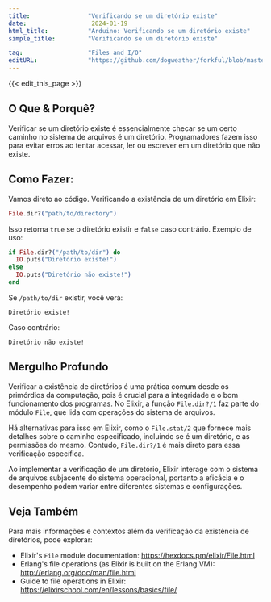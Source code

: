 ```yaml
---
title:                "Verificando se um diretório existe"
date:                  2024-01-19
html_title:           "Arduino: Verificando se um diretório existe"
simple_title:         "Verificando se um diretório existe"

tag:                  "Files and I/O"
editURL:              "https://github.com/dogweather/forkful/blob/master/content/pt/elixir/checking-if-a-directory-exists.md"
---
```


{{< edit_this_page >}}

## O Que & Porquê?
Verificar se um diretório existe é essencialmente checar se um certo caminho no sistema de arquivos é um diretório. Programadores fazem isso para evitar erros ao tentar acessar, ler ou escrever em um diretório que não existe.

## Como Fazer:
Vamos direto ao código. Verificando a existência de um diretório em Elixir:

```elixir
File.dir?("path/to/directory")
```

Isso retorna `true` se o diretório existir e `false` caso contrário. Exemplo de uso:

```elixir
if File.dir?("/path/to/dir") do
  IO.puts("Diretório existe!")
else
  IO.puts("Diretório não existe!")
end
```

Se `/path/to/dir` existir, você verá:

```
Diretório existe!
```

Caso contrário:

```
Diretório não existe!
```

## Mergulho Profundo
Verificar a existência de diretórios é uma prática comum desde os primórdios da computação, pois é crucial para a integridade e o bom funcionamento dos programas. No Elixir, a função `File.dir?/1` faz parte do módulo `File`, que lida com operações do sistema de arquivos.

Há alternativas para isso em Elixir, como o `File.stat/2` que fornece mais detalhes sobre o caminho especificado, incluindo se é um diretório, e as permissões do mesmo. Contudo, `File.dir?/1` é mais direto para essa verificação específica.

Ao implementar a verificação de um diretório, Elixir interage com o sistema de arquivos subjacente do sistema operacional, portanto a eficácia e o desempenho podem variar entre diferentes sistemas e configurações.

## Veja Também
Para mais informações e contextos além da verificação da existência de diretórios, pode explorar:

- Elixir's `File` module documentation: https://hexdocs.pm/elixir/File.html
- Erlang's file operations (as Elixir is built on the Erlang VM): http://erlang.org/doc/man/file.html
- Guide to file operations in Elixir: https://elixirschool.com/en/lessons/basics/file/
